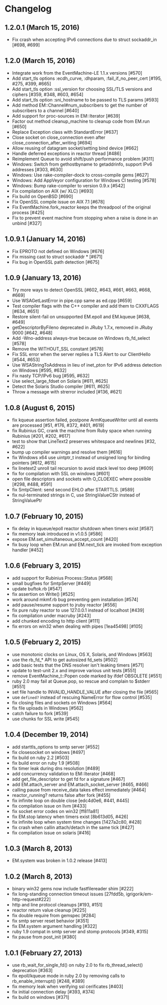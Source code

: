 # Changelog

## 1.2.0.1 (March 15, 2016)
* Fix crash when accepting IPv6 connections due to struct sockaddr_in [#698, #699]

## 1.2.0 (March 15, 2016)
* Integrate work from the EventMachine-LE 1.1.x versions [#570]
* Add start_tls options :ecdh_curve, :dhparam, :fail_if_no_peer_cert [#195, #275, #399, #665]
* Add start_tls option :ssl_version for choosing SSL/TLS versions and ciphers [#359, #348, #603, #654]
* Add start_tls option :sni_hostname to be passed to TLS params [#593]
* Add method EM::Channel#num_subscribers to get the number of subscribers to a channel [#640]
* Add support for proc-sources in EM::Iterator [#639]
* Factor out method cleanup_machine to cleanup code from EM.run [#650]
* Replace Exception class with StandardError [#637]
* Close socket on close_connection even after close_connection_after_writing [#694]
* Allow reusing of datagram socket/setting bind device [#662]
* Handle deferred exceptions in reactor thread [#486]
* Reimplement Queue to avoid shift/push performance problem [#311]
* Windows: Switch from gethostbyname to getaddrinfo, support IPv6 addresses [#303, #630]
* Windows: Use rake-compiler-dock to cross-compile gems [#627]
* Windows: Add AppVeyor configuration for Windows CI testing [#578]
* Windows: Bump rake-compiler to version 0.9.x [#542]
* Fix compilation on AIX (w/ XLC) [#693]
* Fix build on OpenBSD [#690]
* Fix OpenSSL compile issue on AIX 7.1 [#678]
* Fix EventMachine.fork_reactor keeps the threadpool of the original process [#425]
* Fix to prevent event machine from stopping when a raise is done in an unbind [#327]

## 1.0.9.1 (January 14, 2016)
* Fix EPROTO not defined on Windows [#676]
* Fix missing cast to struct sockaddr * [#671]
* Fix bug in OpenSSL path detection [#675]

## 1.0.9 (January 13, 2016)
* Try more ways to detect OpenSSL [#602, #643, #661, #663, #668, #669]
* Use WSAGetLastError in pipe.cpp same as ed.cpp [#659]
* Test compiler flags with the C++ compiler and add them to CXXFLAGS [#634, #651]
* Restore silent-fail on unsupported EM.epoll and EM.kqueue [#638, #649]
* getDescriptorByFileno deprecated in JRuby 1.7.x, removed in JRuby 9000 [#642, #648]
* Add -Wno-address always-true because on Windows rb_fd_select [#578]
* Remove the WITHOUT_SSL constant [#578]
* Fix SSL error when the server replies a TLS Alert to our ClientHello [#544, #653]
* Use WSAStringToAddress in lieu of inet_pton for IPv6 address detection on Windows [#595, #632]
* Fix nasty TCP/IPv6 bug [#595, #632]
* Use select_large_fdset on Solaris [#611, #625]
* Detect the Solaris Studio compiler [#611, #625]
* Throw a message with strerror included [#136, #621]

## 1.0.8 (August 6, 2015)
* fix kqueue assertion failed, postpone ArmKqueueWriter until all events are processed [#51, #176, #372, #401, #619]
* fix Rubinius GC, crank the machine from Ruby space when running Rubinius [#201, #202, #617]
* test to show that LineText2 preserves whitespace and newlines [#32, #622]
* bump up compiler warnings and resolve them [#616]
* fix Windows x64 use uintptr_t instead of unsigned long for binding pointers [#612, #615]
* fix linetext2 unroll tail recursion to avoid stack level too deep [#609]
* fix for compilation with SSL on windows [#601]
* open file descriptors and sockets with O_CLOEXEC where possible [#298, #488, #591]
* fix SmtpClient: send second EHLO after STARTTLS. [#589]
* fix nul-terminated strings in C, use StringValueCStr instead of StringValuePtr

## 1.0.7 (February 10, 2015)
* fix delay in kqueue/epoll reactor shutdown when timers exist [#587]
* fix memory leak introduced in v1.0.5 [#586]
* expose EM.set_simultaneous_accept_count [#420]
* fix busy loop when EM.run and EM.next_tick are invoked from exception handler [#452]

## 1.0.6 (February 3, 2015)
* add support for Rubinius Process::Status [#568]
* small bugfixes for SmtpServer [#449]
* update buftok.rb [#547]
* fix assertion on Write() [#525]
* work around mkmf.rb bug preventing gem installation [#574]
* add pause/resume support to jruby reactor [#556]
* fix pure ruby reactor to use 127.0.0.1 instead of localhost [#439]
* fix compilation under macruby [#243]
* add chunked encoding to http client [#111]
* fix errors on win32 when dealing with pipes [1ea45498] [#105]

## 1.0.5 (February 2, 2015)
* use monotonic clocks on Linux, OS X, Solaris, and Windows [#563]
* use the rb_fd_* API to get autosized fd_sets [#502]
* add basic tests that the DNS resolver isn't leaking timers [#571]
* update to test-unit 2.x and improve various unit tests [#551]
* remove EventMachine_t::Popen code marked by ifdef OBSOLETE [#551]
* ruby 2.0 may fail at Queue.pop, so rescue and complain to $stderr [#551]
* set file handle to INVALID_HANDLE_VALUE after closing the file [#565]
* use `defined?` instead of rescuing NameError for flow control [#535]
* fix closing files and sockets on Windows [#564]
* fix file uploads in Windows [#562]
* catch failure to fork [#539]
* use chunks for SSL write [#545]

## 1.0.4 (December 19, 2014)
* add starttls_options to smtp server [#552]
* fix closesocket on windows [#497]
* fix build on ruby 2.2 [#503]
* fix build error on ruby 1.9 [#508]
* fix timer leak during dns resolution [#489]
* add concurrency validation to EM::Iterator [#468]
* add get_file_descriptor to get fd for a signature [#467]
* add EM.attach_server and EM.attach_socket_server [#465, #466]
* calling pause from receive_data takes effect immediately [#464]
* reactor_running? returns false after fork [#455]
* fix infinite loop on double close [edc4d0e6, #441, #445]
* fix compilation issue on llvm [#433]
* fix socket error codes on win32 [ff811a81]
* fix EM.stop latency when timers exist [8b613d05, #426]
* fix infinite loop when system time changes [1427a2c80, #428]
* fix crash when callin attach/detach in the same tick [#427]
* fix compilation issue on solaris [#416]

## 1.0.3 (March 8, 2013)
* EM.system was broken in 1.0.2 release [#413]

## 1.0.2 (March 8, 2013)
* binary win32 gems now include fastfilereader shim [#222]
* fix long-standing connection timeout issues [27fdd5b, igrigorik/em-http-request#222]
* http and line protocol cleanups [#193, #151]
* reactor return value cleanup [#225]
* fix double require from gemspec [#284]
* fix smtp server reset behavior [#351]
* fix EM.system argument handling [#322]
* ruby 1.9 compat in smtp server and stomp protocols [#349, #315]
* fix pause from post_init [#380]

## 1.0.1 (February 27, 2013)
* use rb_wait_for_single_fd() on ruby 2.0 to fix rb_thread_select() deprecation [#363]
* fix epoll/kqueue mode in ruby 2.0 by removing calls to rb_enable_interrupt() [#248, #389]
* fix memory leak when verifying ssl cerificates [#403]
* fix initial connection delay [#393, #374]
* fix build on windows [#371]
